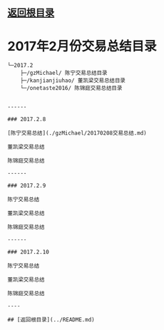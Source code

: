 ## [返回根目录](../README.md)

# 2017年2月份交易总结目录

    └─2017.2
        ├─/gzMichael/ 陈宁交易总结目录
        ├─/kanjianjiuhao/ 董凯梁交易总结目录
        └─/onetaste2016/ 陈锦庭交易总结目录
```

------

### 2017.2.8

[陈宁交易总结](./gzMichael/20170208交易总结.md)

董凯梁交易总结

陈锦庭交易总结

------

### 2017.2.9

陈宁交易总结

董凯梁交易总结

陈锦庭交易总结

------

### 2017.2.10

陈宁交易总结

董凯梁交易总结

陈锦庭交易总结

----

## [返回根目录](../README.md)